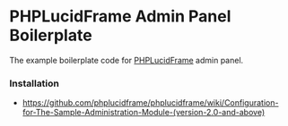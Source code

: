 # PHPLucidFrame Admin Panel Boilerplate

The example boilerplate code for [PHPLucidFrame](http://www.phplucidframe.com) admin panel.

### Installation

- https://github.com/phplucidframe/phplucidframe/wiki/Configuration-for-The-Sample-Administration-Module-(version-2.0-and-above)
